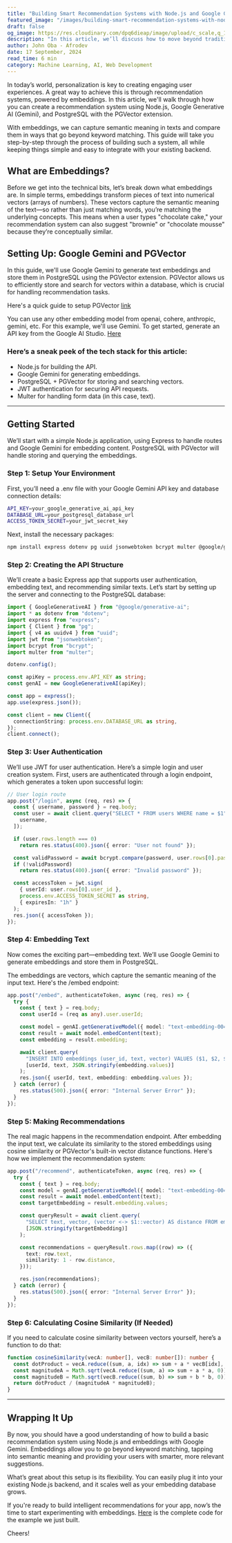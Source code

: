 ```yaml
---
title: "Building Smart Recommendation Systems with Node.js and Google Gemini"
featured_image: "/images/building-smart-recommendation-systems-with-nodejs-and-google-gemini.webp"
draft: false
og_image: https://res.cloudinary.com/dpq6dieap/image/upload/c_scale,q_100,w_532/v1726743451/building-smart-recommendation-systems-with-nodejs-and-google-gemini_kua92a.jpg
description: "In this article, we’ll discuss how to move beyond traditional keyword-based searches by building smarter, context-aware recommendation systems. Using Node.js, PostgreSQL, and Google Gemini."
author: John Oba - Afrodev
date: 17 September, 2024
read_time: 6 min
category: Machine Learning, AI, Web Development
---
```


In today’s world, personalization is key to creating engaging user experiences. A great way to achieve this is through recommendation systems, powered by embeddings. In this article, we'll walk through how you can create a recommendation system using Node.js, Google Generative AI (Gemini), and PostgreSQL with the PGVector extension.

With embeddings, we can capture semantic meaning in texts and compare them in ways that go beyond keyword matching. This guide will take you step-by-step through the process of building such a system, all while keeping things simple and easy to integrate with your existing backend.

## What are Embeddings?

Before we get into the technical bits, let’s break down what embeddings are. In simple terms, embeddings transform pieces of text into numerical vectors (arrays of numbers). These vectors capture the semantic meaning of the text—so rather than just matching words, you’re matching the underlying concepts. This means when a user types "chocolate cake," your recommendation system can also suggest "brownie" or "chocolate mousse" because they’re conceptually similar.

## Setting Up: Google Gemini and PGVector

In this guide, we'll use Google Gemini to generate text embeddings and store them in PostgreSQL using the PGVector extension. PGVector allows us to efficiently store and search for vectors within a database, which is crucial for handling recommendation tasks.

Here's a quick guide to setup PGVector [link](https://github.com/pgvector/pgvector?tab=readme-ov-file#installation)

You can use any other embedding model from openai, cohere, anthropic, gemini, etc. For this example, we'll use Gemini. To get started, generate an API key from the Google AI Studio. [Here](https://aistudio.google.com/app/apikey)

### Here’s a sneak peek of the tech stack for this article:

- Node.js for building the API.
- Google Gemini for generating embeddings.
- PostgreSQL + PGVector for storing and searching vectors.
- JWT authentication for securing API requests.
- Multer for handling form data (in this case, text).

---

## Getting Started

We’ll start with a simple Node.js application, using Express to handle routes and Google Gemini for embedding content. PostgreSQL with PGVector will handle storing and querying the embeddings.

### Step 1: Setup Your Environment

First, you’ll need a .env file with your Google Gemini API key and database connection details:

```bash
API_KEY=your_google_generative_ai_api_key
DATABASE_URL=your_postgresql_database_url
ACCESS_TOKEN_SECRET=your_jwt_secret_key
```

Next, install the necessary packages:

```bash
npm install express dotenv pg uuid jsonwebtoken bcrypt multer @google/generative-ai

```

### Step 2: Creating the API Structure

We’ll create a basic Express app that supports user authentication, embedding text, and recommending similar texts. Let’s start by setting up the server and connecting to the PostgreSQL database:

```typescript
import { GoogleGenerativeAI } from "@google/generative-ai";
import * as dotenv from "dotenv";
import express from "express";
import { Client } from "pg";
import { v4 as uuidv4 } from "uuid";
import jwt from "jsonwebtoken";
import bcrypt from "bcrypt";
import multer from "multer";

dotenv.config();

const apiKey = process.env.API_KEY as string;
const genAI = new GoogleGenerativeAI(apiKey);

const app = express();
app.use(express.json());

const client = new Client({
  connectionString: process.env.DATABASE_URL as string,
});
client.connect();
```

### Step 3: User Authentication

We’ll use JWT for user authentication. Here’s a simple login and user creation system. First, users are authenticated through a login endpoint, which generates a token upon successful login:

```typescript
// User login route
app.post("/login", async (req, res) => {
  const { username, password } = req.body;
  const user = await client.query("SELECT * FROM users WHERE name = $1", [
    username,
  ]);

  if (user.rows.length === 0)
    return res.status(400).json({ error: "User not found" });

  const validPassword = await bcrypt.compare(password, user.rows[0].password);
  if (!validPassword)
    return res.status(400).json({ error: "Invalid password" });

  const accessToken = jwt.sign(
    { userId: user.rows[0].user_id },
    process.env.ACCESS_TOKEN_SECRET as string,
    { expiresIn: "1h" }
  );
  res.json({ accessToken });
});
```

### Step 4: Embedding Text

Now comes the exciting part—embedding text. We’ll use Google Gemini to generate embeddings and store them in PostgreSQL.

The embeddings are vectors, which capture the semantic meaning of the input text. Here's the /embed endpoint:

```typescript
app.post("/embed", authenticateToken, async (req, res) => {
  try {
    const { text } = req.body;
    const userId = (req as any).user.userId;

    const model = genAI.getGenerativeModel({ model: "text-embedding-004" });
    const result = await model.embedContent(text);
    const embedding = result.embedding;

    await client.query(
      "INSERT INTO embeddings (user_id, text, vector) VALUES ($1, $2, $3)",
      [userId, text, JSON.stringify(embedding.values)]
    );
    res.json({ userId, text, embedding: embedding.values });
  } catch (error) {
    res.status(500).json({ error: "Internal Server Error" });
  }
});
```

### Step 5: Making Recommendations

The real magic happens in the recommendation endpoint. After embedding the input text, we calculate its similarity to the stored embeddings using cosine similarity or PGVector's built-in vector distance functions. Here's how we implement the recommendation system:

```typescript
app.post("/recommend", authenticateToken, async (req, res) => {
  try {
    const { text } = req.body;
    const model = genAI.getGenerativeModel({ model: "text-embedding-004" });
    const result = await model.embedContent(text);
    const targetEmbedding = result.embedding.values;

    const queryResult = await client.query(
      "SELECT text, vector, (vector <-> $1::vector) AS distance FROM embeddings ORDER BY distance LIMIT 5",
      [JSON.stringify(targetEmbedding)]
    );

    const recommendations = queryResult.rows.map((row) => ({
      text: row.text,
      similarity: 1 - row.distance,
    }));

    res.json(recommendations);
  } catch (error) {
    res.status(500).json({ error: "Internal Server Error" });
  }
});
```

### Step 6: Calculating Cosine Similarity (If Needed)

If you need to calculate cosine similarity between vectors yourself, here’s a function to do that:

```typescript
function cosineSimilarity(vecA: number[], vecB: number[]): number {
  const dotProduct = vecA.reduce((sum, a, idx) => sum + a * vecB[idx], 0);
  const magnitudeA = Math.sqrt(vecA.reduce((sum, a) => sum + a * a, 0));
  const magnitudeB = Math.sqrt(vecB.reduce((sum, b) => sum + b * b, 0));
  return dotProduct / (magnitudeA * magnitudeB);
}
```

---

## Wrapping It Up

By now, you should have a good understanding of how to build a basic recommendation system using Node.js and embeddings with Google Gemini. Embeddings allow you to go beyond keyword matching, tapping into semantic meaning and providing your users with smarter, more relevant suggestions.

What’s great about this setup is its flexibility. You can easily plug it into your existing Node.js backend, and it scales well as your embedding database grows.

If you're ready to build intelligent recommendations for your app, now’s the time to start experimenting with embeddings. [Here](https://github.com/johnexzy/https://github.com/johnexzy/Smart-recommender) is the complete code for the example we just built.

Cheers!
